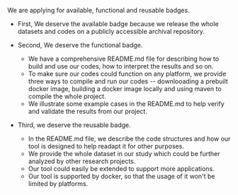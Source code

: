 We are applying for available, functional and reusable badges.

- First, We deserve the available badge because we release the whole datasets and codes on a publicly accessible archival repository.

- Second, We deserve the functional badge.
  - We have a comprehensive README.md file for describing how to build and use our codes, how to interpret the results and so on.
  - To make sure our codes could function on any platform, we provide three ways to compile and run our codes -- downlooading a prebuilt docker image, building a docker image locally and using maven to compile the whole project.  
  - We illustrate some example cases in the README.md to help verify and validate the results from our project.
  
- Third, we deserve the reusable badge.
  - In the README.md file, we describe the code structures and how our tool is designed to help readapt it for other purposes.
  - We provide the whole dataset in our study which could be further analyzed by other research projects.
  - Our tool could easily be extended to support more applications.
  - Our tool is supported by docker, so that the usage of it won't be limited by platforms.
  
  
